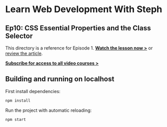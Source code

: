 # Learn Web Development With Steph

## Ep10: CSS Essential Properties and the Class Selector

This directory is a reference for Episode 1. [**Watch the lesson now >**](https://youtu.be/P-xGz-jghTg) or [review the article](https://dev.to/5t3ph/css-essential-properties-and-the-class-selector-lib).

[**Subscribe for access to all video courses >**](https://www.youtube.com/channel/UC8qc2AyBbNmvgIky6236nHA/)

## Building and running on localhost

First install dependencies:

```sh
npm install
```

Run the project with automatic reloading:

```sh
npm start
```
